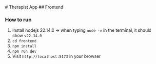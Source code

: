 # Therapist App
## Frontend

### How to run

1. Install nodejs 22.14.0 -> when typing `node -v` in the terminal, it should show `v22.14.0`
2. `cd frontend`
3. `npm install`
4. `npm run dev`
5. Visit `http://localhost:5173` in your browser
